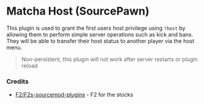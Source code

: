 # Matcha Host (SourcePawn)
This plugin is used to grant the first users host privilege using `!host` by allowing them to perform simple server operations such as kick and bans. They will be able to transfer their host status to another player via the host menu.

> Non-persistent, this plugin will not work after server restarts or plugin reload

### Credits
- [F2/F2s-sourcemod-plugins](https://github.com/F2/F2s-sourcemod-plugins) - F2 for the stocks